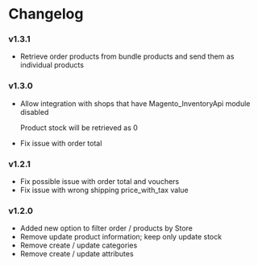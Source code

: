 # Changelog

### v1.3.1
- Retrieve order products from bundle products and send them as individual products

### v1.3.0
- Allow integration with shops that have Magento_InventoryApi module disabled

  Product stock will be retrieved as 0

- Fix issue with order total

### v1.2.1
- Fix possible issue with order total and vouchers
- Fix issue with wrong shipping price_with_tax value

### v1.2.0
- Added new option to filter order / products by Store
- Remove update product information; keep only update stock
- Remove create / update categories
- Remove create / update attributes

